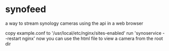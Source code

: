 # synofeed
a way to stream synology cameras using the api in a web browser

copy example.conf to '/usr/local/etc/nginx/sites-enabled'
run 'synoservice --restart nginx'
now you can use the html file to view a camera from the root dir
